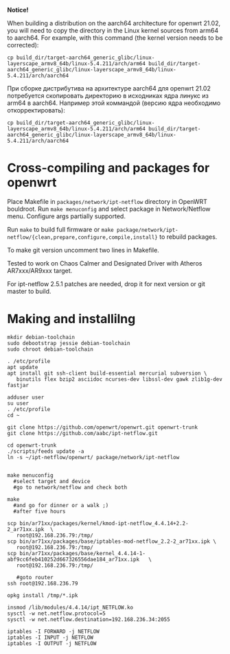 **Notice!**

When building a distribution on the aarch64 architecture for openwrt 21.02, you will need to copy the directory in the Linux kernel sources from arm64 to aarch64.
For example, with this command (the kernel version needs to be corrected):

```cp build_dir/target-aarch64_generic_glibc/linux-layerscape_armv8_64b/linux-5.4.211/arch/arm64 build_dir/target-aarch64_generic_glibc/linux-layerscape_armv8_64b/linux-5.4.211/arch/aarch64```

При сборке дистрибутива на архитектуре aarch64 для openwrt 21.02 потребуется скопировать директорию в исходниках ядра линукс из arm64 в aarch64.
Например этой коммандой (версию ядра необходимо откорректировать):

```cp build_dir/target-aarch64_generic_glibc/linux-layerscape_armv8_64b/linux-5.4.211/arch/arm64 build_dir/target-aarch64_generic_glibc/linux-layerscape_armv8_64b/linux-5.4.211/arch/aarch64```

Cross-compiling and packages for openwrt
===

Place Makefile in `packages/network/ipt-netflow` directory in OpenWRT bouldroot.
Run `make menuconfig` and select package in Network/Netflow menu. Configure args partially supported.

Run `make` to build full firmware or `make package/network/ipt-netflow/{clean,prepare,configure,compile,install}` to rebuild packages.

To make git version uncomment two lines in Makefile.

Tested to work on Chaos Calmer and Designated Driver with Atheros AR7xxx/AR9xxx target.

For ipt-netflow 2.5.1 patches are needed, drop it for next version or git master to build.

Making and installilng
===

```shell
mkdir debian-toolchain
sudo debootstrap jessie debian-toolchain
sudo chroot debian-toolchain

. /etc/profile
apt update
apt install git ssh-client build-essential mercurial subversion \
   binutils flex bzip2 asciidoc ncurses-dev libssl-dev gawk zlib1g-dev fastjar

adduser user
su user
. /etc/profile
cd ~

git clone https://github.com/openwrt/openwrt.git openwrt-trunk
git clone https://github.com/aabc/ipt-netflow.git

cd openwrt-trunk
./scripts/feeds update -a
ln -s ~/ipt-netflow/openwrt/ package/network/ipt-netflow


make menuconfig
  #select target and device
  #go to network/netflow and check both

make
  #and go for dinner or a walk ;)
  #after five hours

scp bin/ar71xx/packages/kernel/kmod-ipt-netflow_4.4.14+2.2-2_ar71xx.ipk  \
   root@192.168.236.79:/tmp/
scp bin/ar71xx/packages/base/iptables-mod-netflow_2.2-2_ar71xx.ipk \
   root@192.168.236.79:/tmp/
scp bin/ar71xx/packages/base/kernel_4.4.14-1-abf9cc6feb410252d667326556dae184_ar71xx.ipk   \
   root@192.168.236.79:/tmp/

   #goto router
ssh root@192.168.236.79

opkg install /tmp/*.ipk

insmod /lib/modules/4.4.14/ipt_NETFLOW.ko
sysctl -w net.netflow.protocol=5
sysctl -w net.netflow.destination=192.168.236.34:2055

iptables -I FORWARD -j NETFLOW
iptables -I INPUT -j NETFLOW
iptables -I OUTPUT -j NETFLOW

```
